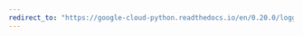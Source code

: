 ```yaml
---
redirect_to: "https://google-cloud-python.readthedocs.io/en/0.20.0/logging-transports-thread.html"
---
```


